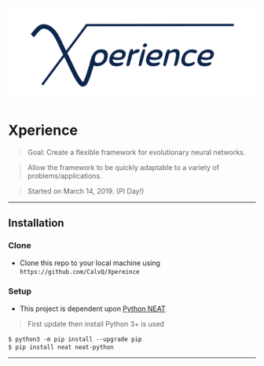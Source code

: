 ![Xperience](/resources/Xperience.png)
# Xperience
 > Goal: Create a flexible framework for evolutionary neural networks.
 
 > Allow the framework to be quickly adaptable to a variety of problems/applications.
 
 > Started on March 14, 2019. (PI Day!)

---

## Installation
### Clone

- Clone this repo to your local machine using `https://github.com/CalvQ/Xpereince`

### Setup

- This project is dependent upon [Python NEAT](https://neat-python.readthedocs.io/en/latest/)

 > First update then install
 > Python 3+ is used

```shell
$ python3 -m pip install --upgrade pip
$ pip install neat neat-python
```
---
